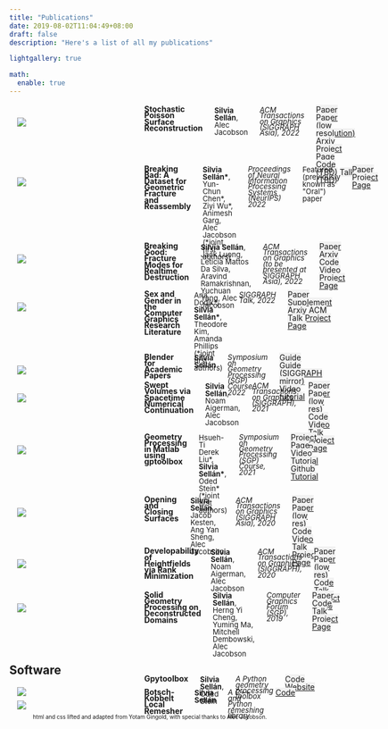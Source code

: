 ```yaml
---
title: "Publications"
date: 2019-08-02T11:04:49+08:00
draft: false
description: "Here's a list of all my publications"

lightgallery: true

math:
  enable: true
---
```

<style>
:root {
  --green: #51cc37;
  --red:   #cc334D;
  --blue:  #334DCC;
  --yellow: #ffed91;
  --darkblue:  #131D4D;
  --lightblue:  #7585D5;
  --lightgray:  #f2f2f2;
  --darkgray:  #333;
}
.column, .columns
{
  padding-left: 1em;
  padding-right: 1em;
  float:left;
}
.large-5
{
  min-width: calc(0.5*(100% - 150px - 6em));
}
.large-10
{
  width: calc(100% - 200px - 4em);
}
.row
{
  width: 100%;
  max-width: 90em;
  margin: 0.6em auto;
}
.row:before, .row:after
{
  content: " ";
  display: table;
}
.row:after
{
  clear: both;
}
.me
{
  font-weight: bold;
}
.notme
{
}
.title{
  font-weight: bold;
  line-height: 0.8em;
}
.thumbnail
{
  width: 200px;
}
.thumbnail img
{
  max-width: 100%;
}
.venue
{
  font-style: italic;
  line-height: 0.8em;
  font-size: small;
}
p
{
 display: block;
 margin-top: 0;
 margin-bottom: 0.2em;
}
.publication p, .course p
{
 display: block;
 margin-top: -1.5em ;
 margin-bottom: -1.5em ;
}
/*
a[href$=".pdf"]:after
{
  content: " [pdf]";
}
*/
.links{
  line-height: 1em;
}
.authors{
  line-height: 1em;
  font-size: small;
}
.links a
{
  background-color: var(--lightgray);
}
.links a:hover
{
  background-color: var(--yellow);
}
.footer
{
  font-size: 0.7em;
  text-align: center;
}
</style>

<br>

<!-- ### Conference & Journal Publications -->

<div class="row publication">
    <div class="columns thumbnail">
      <img src=images/paper-thumbnails/stochastic-psr.jpg>
    </div>
    <div class="columns large-10">
      <p class="title">Stochastic Poisson Surface Reconstruction</p>
      <p class="authors"><span class=me>Silvia Sell&aacuten</span>, <span class=notme>Alec Jacobson</span></p>
      <p class="venue">ACM Transactions on Graphics (SIGGRAPH Asia), 2022</p>
      <p class="links"> <a href="pdf/papers/stochastic-psr.pdf">Paper</a> <a href="pdf/papers/stochastic-psr-lr.pdf">Paper (low resolution)</a> <a href="https://arxiv.org/abs/2206.15236">Arxiv</a> <a href="https://www.dgp.toronto.edu/projects/stochastic-psr/">Project Page</a> <a>Code (TBD)</a> <a>Talk (TBD)</a> </p>
    </div>
  </div>


<div class="row publication">
    <div class="columns thumbnail">
      <img src=images/paper-thumbnails/breaking-bad.png>
    </div>
    <div class="columns large-10">
      <p class="title">Breaking Bad: A Dataset for Geometric Fracture and Reassembly</p>
      <p class="authors"><span class=me>Silvia Sell&aacuten*</span>, <span class=notme>Yun-Chun Chen*, Ziyi Wu*, Animesh Garg, Alec Jacobson</span> (*joint first authors)</p>
      <p class="venue">Proceedings of Neural Information Processing Systems (NeurIPS) 2022</p>
      <p class="authors">Featured (previously known as "Oral") paper</p>
      <p class="links"><a href="pdf/papers/breaking-bad.pdf">Paper</a> <a href="https://breaking-bad-dataset.github.io">Project Page</a>
    </div>
  </div>

<div class="row publication">
  <div class="columns thumbnail">
    <img src=images/paper-thumbnails/fracture-modes.jpg>
  </div>
  <div class="columns large-10">
    <p class="title">Breaking Good: Fracture Modes for Realtime Destruction</p>
    <p class="authors"><span class=me>Silvia Sell&aacuten</span>, <span class=notme> Jack Luong, Leticia Mattos Da Silva, Aravind Ramakrishnan, Yuchuan Yang, Alec Jacobson</span></p>
    <p class="venue">ACM Transactions on Graphics (to be presented at SIGGRAPH Asia), 2022</p>
    <p class="links"> <a href="pdf/papers/fracture-harmonics.pdf">Paper</a> <a href="https://arxiv.org/abs/2111.05249">Arxiv</a> <a href="https://github.com/sgsellan/fracture-modes">Code</a> <a href="https://youtu.be/0k_tEk34nJQ">Video</a> <a href="https://www.dgp.toronto.edu/projects/breaking-good/">Project Page</a></p>
  </div>
</div>

<div class="row publication">
  <div class="columns thumbnail">
    <img src=images/paper-thumbnails/gender.jpg>
  </div>
  <div class="columns large-10">
    <p class="title">Sex and Gender in the Computer Graphics Research Literature</p>
    <p class="authors"><span class=notme>Ana Dodik*</span>, <span class=me>Silvia Sell&aacuten*</span>, <span class=notme>Theodore Kim, Amanda Phillips</span> (*joint first authors)</p>
    <p class="venue">SIGGRAPH Talk, 2022</p>
    <p class="links"> <a href="pdf/papers/gender-as-a-variable.pdf">Paper</a> <a href="pdf/papers/gender-as-a-variable-supplement.pdf">Supplement</a> <a href="http://arxiv.org/abs/2206.00480">Arxiv</a> <a href="https://dl.acm.org/doi/10.1145/3532836.3536227">ACM</a> <a href="https://youtu.be/GOn3-P6KZ9E">Talk</a> <a href="https://gender-in-graphics.github.io">Project Page</a></p> 
  </div>
</div>

<div class="row publication">
  <div class="columns thumbnail">
    <img src=images/paper-thumbnails/blender-course.jpg>
  </div>
  <div class="columns large-10">
    <p class="title">Blender for Academic Papers</p>
    <p class="authors"><span class=me>Silvia Sell&aacuten</span></p>
    <p class="venue">Symposium on Geometry Processing (SGP) Course, 2022</p>
    <p class="links"> <a href="./blender_figure.html">Guide</a> <a href="https://research.siggraph.org/blog/guides/rendering-a-paper-figure-with-blender/">Guide (SIGGRAPH mirror)</a> <a href="https://youtu.be/cw88Y36qgDg">Video tutorial</a></p>
  </div>
</div>



<div class="row publication">
  <div class="columns thumbnail">
    <img src=images/paper-thumbnails/swept-volumes.jpg>
  </div>
  <div class="columns large-10">
    <p class="title">Swept Volumes via Spacetime Numerical Continuation</p>
    <p class="authors"><span class=me>Silvia Sell&aacuten</span>, <span class=notme> Noam Aigerman, Alec Jacobson</span></p>
    <p class="venue">ACM Transactions on Graphics (SIGGRAPH), 2021</p>
    <p class="links"> <a href="pdf/papers/swept-volumes.pdf">Paper</a> <a href="pdf/papers/swept-volumes-low-res.pdf">Paper (low res)</a> <a href="https://github.com/sgsellan/swept-volumes">Code</a> <a href="https://youtu.be/6iLqMQ3kd24">Video</a> <a href="https://youtu.be/tic3dLcCE8U">Talk</a> <a href="https://www.dgp.toronto.edu/projects/swept-volumes/">Project Page</a></p>
  </div>
</div>

<div class="row publication">
  <div class="columns thumbnail">
    <img src=images/paper-thumbnails/gp-tutorial.jpg>
  </div>
  <div class="columns large-10">
    <p class="title">Geometry Processing in Matlab using gptoolbox</p>
    <p class="authors"><span class=notme>Hsueh-Ti Derek Liu*</span>, <span class=me>Silvia Sell&aacuten*</span>, <span class=notme>Oded Stein*</span> (*joint first authors)</p>
    <p class="venue">Symposium on Geometry Processing (SGP) Course, 2021</p>
    <p class="links"> <a href="http://odedstein.com/projects/sgp-2021-gp-matlab-course/index.html">Project Page</a> <a href="https://youtu.be/NGathaVRyDA">Video Tutorial</a> <a href="https://github.com/odedstein/gp-matlab-tutorial">Github Tutorial</a></p>
  </div>
</div>

<div class="row publication">
  <div class="columns thumbnail">
    <img src=images/paper-thumbnails/opening-and-closing-surfaces.jpg>
  </div>
  <div class="columns large-10">
    <p class="title">Opening and Closing Surfaces</p>
    <p class="authors"><span class=me>Silvia Sell&aacuten</span>, <span class=notme>Jacob Kesten, Ang Yan Sheng, Alec Jacobson</span></p>
    <p class="venue">ACM Transactions on Graphics (SIGGRAPH Asia), 2020</p>
    <p class="links"> <a href="pdf/papers/opening-and-closing-surfaces.pdf">Paper</a> <a href="pdf/papers/opening-and-closing-surfaces-low-res.pdf">Paper (low res)</a> <a href="https://github.com/sgsellan/opening-and-closing-surfaces.git">Code</a> <a href="https://youtu.be/KfiqhyhWFnY">Video</a> <a href="https://youtu.be/bBsudsHZPmw">Talk</a> <a href="https://www.dgp.toronto.edu/projects/opening-and-closing-surfaces/">Project Page</a></p>
  </div>
</div>

<div class="row publication">
  <div class="columns thumbnail">
    <img src=images/paper-thumbnails/developability-of-heightfields.jpg>
  </div>
  <div class="columns large-10">
    <p class="title">Developability of Heightfields via Rank Minimization</p>
    <p class="authors"><span class=me>Silvia Sell&aacuten</span>, <span class=notme>Noam Aigerman, Alec Jacobson</span></p>
    <p class="venue">ACM Transactions on Graphics (SIGGRAPH), 2020</p>
    <p class="links"> <a href="pdf/papers/compressed-developables.pdf">Paper</a> <a href="pdf/papers/compressed-developables-low-res.pdf">Paper (low res)</a> <a href="https://github.com/sgsellan/developability-of-heightfields.git">Code</a> <a href="https://youtu.be/mfJB7ehxWPY">Talk</a> <a href="https://www.dgp.toronto.edu/projects/compressed-developables/">Project Page</a></p>
  </div>
</div>

<div class="row publication">
  <div class="columns thumbnail">
    <img src=images/paper-thumbnails/overlapping.jpg>
  </div>
  <div class="columns large-10">
    <p class="title">Solid Geometry Processing on Deconstructed Domains</p>
    <p class="authors"><span class=me>Silvia Sell&aacuten</span>, <span class=notme>Herng Yi Cheng, Yuming Ma, Mitchell Dembowski, Alec Jacobson</span></p>
    <p class="venue">Computer Graphics Forum (SGP), 2019</p>
    <p class="links"> <a href="pdf/papers/overlapping.pdf">Paper</a> <a href="https://github.com/sgsellan/solid-geometry-processing-on-deconstructed-domains.git">Code</a> <a href="https://youtu.be/yjiHuoxQII8">Talk</a> <a href="https://www.dgp.toronto.edu/projects/deconstructed-domains/">Project Page</a></p>
  </div>
</div>





## Software

<div class="row publication">
  <div class="columns thumbnail">
    <img src=images/paper-thumbnails/gplogo.png>
  </div>
  <div class="columns large-10">
    <p class="title">Gpytoolbox</p>
    <p class="authors"><span class=me>Silvia Sell&aacuten</span>, Oded Stein</p>
    <p class="venue">A Python geometry processing toolbox</p>
    <p class="links"> <a href="https://github.com/sgsellan/gpytoolbox">Code</a>  <a href="https://gpytoolbox.org">Website</a></p>
  </div>
</div>

<div class="row publication">
  <div class="columns thumbnail">
    <img src=images/paper-thumbnails/remesher.png>
  </div>
  <div class="columns large-10">
    <p class="title">Botsch-Kobbelt Local Remesher</p>
    <p class="authors"><span class=me>Silvia Sell&aacuten</span></p>
    <p class="venue">A C++ and Python remeshing library</p>
    <p class="links"> <a href="https://github.com/sgsellan/botsch-kobbelt-remesher-libigl">Code</a></p>
  </div>
</div>


<div class="row footer">
    html and css lifted and adapted from Yotam Gingold, with special thanks to Alec Jacobson</a>.
</div>
